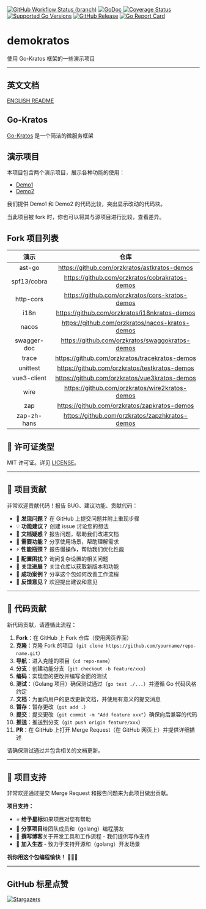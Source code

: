 <!-- TEMPLATE (ZH) BEGIN: STANDARD PROJECT BADGES -->
[![GitHub Workflow Status (branch)](https://img.shields.io/github/actions/workflow/status/orzkratos/demokratos/release.yml?branch=main&label=BUILD)](https://github.com/orzkratos/demokratos/actions/workflows/release.yml?query=branch%3Amain)
[![GoDoc](https://pkg.go.dev/badge/github.com/orzkratos/demokratos)](https://pkg.go.dev/github.com/orzkratos/demokratos)
[![Coverage Status](https://img.shields.io/coveralls/github/orzkratos/demokratos/main.svg)](https://coveralls.io/github/orzkratos/demokratos?branch=main)
[![Supported Go Versions](https://img.shields.io/badge/Go-1.25+-lightgrey.svg)](https://github.com/orzkratos/demokratos)
[![GitHub Release](https://img.shields.io/github/release/orzkratos/demokratos.svg)](https://github.com/orzkratos/demokratos/releases)
[![Go Report Card](https://goreportcard.com/badge/github.com/orzkratos/demokratos)](https://goreportcard.com/report/github.com/orzkratos/demokratos)
<!-- TEMPLATE (ZH) END: STANDARD PROJECT BADGES -->

# demokratos

使用 Go-Kratos 框架的一些演示项目

---

<!-- TEMPLATE (ZH) BEGIN: LANGUAGE NAVIGATION -->
## 英文文档

[ENGLISH README](README.md)
<!-- TEMPLATE (ZH) END: LANGUAGE NAVIGATION -->

## Go-Kratos

[Go-Kratos](https://go-kratos.dev) 是一个简洁的微服务框架

## 演示项目

本项目包含两个演示项目，展示各种功能的使用：

- [Demo1](./demo1kratos)
- [Demo2](./demo2kratos)

我们提供 Demo1 和 Demo2 的代码比较，突出显示改动的代码块。

当此项目被 fork 时，你也可以将其与源项目进行比较，查看差异。

## Fork 项目列表

|    演示     |                       仓库                       |
|:-----------:|:-----------------------------------------------:|
|   ast-go    |  https://github.com/orzkratos/astkratos-demos   |
| spf13/cobra | https://github.com/orzkratos/cobrakratos-demos  |
|  http-cors  | https://github.com/orzkratos/cors-kratos-demos  |
|    i18n     |  https://github.com/orzkratos/i18nkratos-demos  |
|    nacos    | https://github.com/orzkratos/nacos-kratos-demos |
| swagger-doc | https://github.com/orzkratos/swaggokratos-demos |
|    trace    | https://github.com/orzkratos/tracekratos-demos  |
|  unittest   |  https://github.com/orzkratos/testkratos-demos  |
| vue3-client |  https://github.com/orzkratos/vue3kratos-demos  |
|    wire     | https://github.com/orzkratos/wire2kratos-demos  |
|     zap     |  https://github.com/orzkratos/zapkratos-demos   |
| zap-zh-hans | https://github.com/orzkratos/zapzhkratos-demos  |

<!-- TEMPLATE (ZH) BEGIN: STANDARD PROJECT FOOTER -->
<!-- VERSION 2025-09-26 07:39:27.188023 +0000 UTC -->

## 📄 许可证类型

MIT 许可证。详见 [LICENSE](LICENSE)。

---

## 🤝 项目贡献

非常欢迎贡献代码！报告 BUG、建议功能、贡献代码：

- 🐛 **发现问题？** 在 GitHub 上提交问题并附上重现步骤
- 💡 **功能建议？** 创建 issue 讨论您的想法
- 📖 **文档疑惑？** 报告问题，帮助我们改进文档
- 🚀 **需要功能？** 分享使用场景，帮助理解需求
- ⚡ **性能瓶颈？** 报告慢操作，帮助我们优化性能
- 🔧 **配置困扰？** 询问复杂设置的相关问题
- 📢 **关注进展？** 关注仓库以获取新版本和功能
- 🌟 **成功案例？** 分享这个包如何改善工作流程
- 💬 **反馈意见？** 欢迎提出建议和意见

---

## 🔧 代码贡献

新代码贡献，请遵循此流程：

1. **Fork**：在 GitHub 上 Fork 仓库（使用网页界面）
2. **克隆**：克隆 Fork 的项目（`git clone https://github.com/yourname/repo-name.git`）
3. **导航**：进入克隆的项目（`cd repo-name`）
4. **分支**：创建功能分支（`git checkout -b feature/xxx`）
5. **编码**：实现您的更改并编写全面的测试
6. **测试**：（Golang 项目）确保测试通过（`go test ./...`）并遵循 Go 代码风格约定
7. **文档**：为面向用户的更改更新文档，并使用有意义的提交消息
8. **暂存**：暂存更改（`git add .`）
9. **提交**：提交更改（`git commit -m "Add feature xxx"`）确保向后兼容的代码
10. **推送**：推送到分支（`git push origin feature/xxx`）
11. **PR**：在 GitHub 上打开 Merge Request（在 GitHub 网页上）并提供详细描述

请确保测试通过并包含相关的文档更新。

---

## 🌟 项目支持

非常欢迎通过提交 Merge Request 和报告问题来为此项目做出贡献。

**项目支持：**

- ⭐ **给予星标**如果项目对您有帮助
- 🤝 **分享项目**给团队成员和（golang）编程朋友
- 📝 **撰写博客**关于开发工具和工作流程 - 我们提供写作支持
- 🌟 **加入生态** - 致力于支持开源和（golang）开发场景

**祝你用这个包编程愉快！** 🎉🎉🎉

<!-- TEMPLATE (ZH) END: STANDARD PROJECT FOOTER -->

---

## GitHub 标星点赞

[![Stargazers](https://starchart.cc/orzkratos/demokratos.svg?variant=adaptive)](https://starchart.cc/orzkratos/demokratos)
